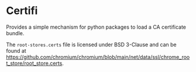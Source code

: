 # Certifi

Provides a simple mechanism for python packages to load a CA certificate bundle.

The `root-stores.certs` file is licensed under BSD 3-Clause and can be found
at https://github.com/chromium/chromium/blob/main/net/data/ssl/chrome_root_store/root_store.certs.
